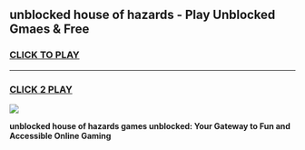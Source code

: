 
## unblocked house of hazards - Play Unblocked Gmaes & Free
<h3>
<a href="https://news.freeplayer.one?title=unblocked_house_of_hazards&ref=23F">CLICK TO PLAY</a></h3>
<hr>

<h3>
<a href="https://news.freeplayer.one?title=unblocked_house_of_hazards&ref=23F">CLICK 2 PLAY</a>
  
</h3>

<a href="https://news.freeplayer.one?title=unblocked_house_of_hazards&ref=23F/"><img src="https://clearcache.store/games.png"></a>


**unblocked house of hazards games unblocked: Your Gateway to Fun and Accessible Online Gaming**
